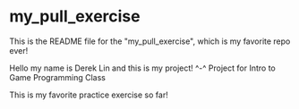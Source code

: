 # my_pull_exercise

This is the README file for the "my_pull_exercise", which is my favorite repo ever!

Hello my name is Derek Lin and this is my project! ^-^
Project for Intro to Game Programming Class

This is my favorite practice exercise so far!
